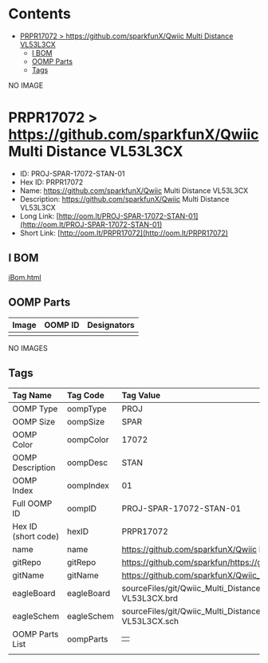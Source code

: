 



Contents
========

* [PRPR17072 > https://github.com/sparkfunX/Qwiic Multi Distance VL53L3CX](#prpr17072--httpsgithubcomsparkfunxqwiic-multi-distance-vl53l3cx)
	* [I BOM](#i-bom)
	* [OOMP Parts](#oomp-parts)
	* [Tags](#tags)
  
NO IMAGE  
# PRPR17072 > https://github.com/sparkfunX/Qwiic Multi Distance VL53L3CX

- ID: PROJ-SPAR-17072-STAN-01
- Hex ID: PRPR17072
- Name: https://github.com/sparkfunX/Qwiic Multi Distance VL53L3CX
- Description: https://github.com/sparkfunX/Qwiic Multi Distance VL53L3CX
- Long Link: [http://oom.lt/PROJ-SPAR-17072-STAN-01](http://oom.lt/PROJ-SPAR-17072-STAN-01)
- Short Link: [http://oom.lt/PRPR17072](http://oom.lt/PRPR17072)

## I BOM
  
[iBom.html](https://htmlpreview.github.io/?https://github.com/oomlout/oomlout_OOMP_projects_V2/blob/main/PROJ/SPAR/17072/STAN/01/ibom.html)
## OOMP Parts
  

|Image|OOMP ID|Designators|
| :--- | :--- | :--- |
||||
  
NO IMAGES  
## Tags
  

|Tag Name|Tag Code|Tag Value|
| :--- | :--- | :--- |
|OOMP Type|oompType|PROJ|
|OOMP Size|oompSize|SPAR|
|OOMP Color|oompColor|17072|
|OOMP Description|oompDesc|STAN|
|OOMP Index|oompIndex|01|
|Full OOMP ID|oompID|PROJ-SPAR-17072-STAN-01|
|Hex ID (short code)|hexID|PRPR17072|
|name|name|https://github.com/sparkfunX/Qwiic Multi Distance VL53L3CX|
|gitRepo|gitRepo|https://github.com/sparkfun/https://github.com/sparkfunX/Qwiic_Multi_Distance_VL53L3CX|
|gitName|gitName|https://github.com/sparkfunX/Qwiic_Multi_Distance_VL53L3CX|
|eagleBoard|eagleBoard|sourceFiles/git/Qwiic_Multi_Distance_VL53L3CX/Hardware/Qwiic Multi Distance Sensor - VL53L3CX.brd|
|eagleSchem|eagleSchem|sourceFiles/git/Qwiic_Multi_Distance_VL53L3CX/Hardware/Qwiic Multi Distance Sensor - VL53L3CX.sch|
|OOMP Parts List|oompParts|<table><tr><td></td></tr></table>|
||||
